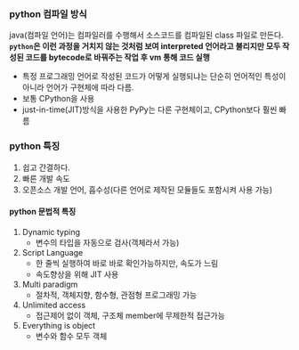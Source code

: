 ### python 컴파일 방식

java(컴파일 언어)는 컴파일러를 수행해서 소스코드를 컴파일된 class 파일로 만든다.
**`python`은 이런 과정을 거치지 않는 것처럼 보여 interpreted 언어라고 불리지만 모두 작성된 코드를 bytecode로 바꿔주는 작업 후 vm 통해 코드 실행**

- 특정 프로그래밍 언어로 작성된 코드가 어떻게 실행되냐는 단순히 언어적인 특성이 아니라 언어가 구현체에 따라 다름.
- 보통 CPython을 사용
- just-in-time(JIT)방식을 사용한 PyPy는 다른 구현체이고, CPython보다 훨씬 빠름

### python 특징

1. 쉽고 간결하다.
2. 빠른 개발 속도
3. 오픈소스 개발 언어, 흡수성(다른 언어로 제작된 모듈들도 포함시켜 사용 가능)

#### python 문법적 특징

1. Dynamic typing
   - 변수의 타입을 자동으로 검사(객체라서 가능)
2. Script Language
   - 한 줄씩 실행하여 바로 바로 확인가능하지만, 속도가 느림
   - 속도향상을 위해 JIT 사용
3. Multi paradigm
   - 절차적, 객체지향, 함수형, 관점형 프로그래밍 가능
4. Unlimited access
   - 접근제어 없이 객체, 구조체 member에 무제한적 접근가능
5. Everything is object
   - 변수와 함수 모두 객체
